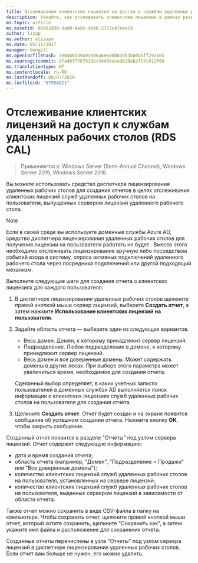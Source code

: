 ```yaml
---
title: Отслеживание клиентских лицензий на доступ к службам удаленных рабочих столов (RDS CAL)
description: Узнайте, как отслеживать клиентские лицензии в рамках развертывания служб удаленных рабочих столов.
ms.topic: article
ms.assetid: 80d82d30-3ad0-4a8c-9a9b-2773c47eee19
author: lizap
ms.author: elizapo
ms.date: 05/11/2017
manager: dongill
ms.openlocfilehash: 7804b0339a9c086a6e68dd83d63b0da5ff292665
ms.sourcegitcommit: dfa48f77b751dbc34409aced628eb2f17c912f08
ms.translationtype: HT
ms.contentlocale: ru-RU
ms.lasthandoff: 08/07/2020
ms.locfileid: "87954821"
---
```

# <a name="track-your-remote-desktop-services-client-access-licenses-rds-cals"></a>Отслеживание клиентских лицензий на доступ к службам удаленных рабочих столов (RDS CAL)

>Применяется к: Windows Server (Semi-Annual Channel), Windows Server 2019, Windows Server 2016

Вы можете использовать средство диспетчера лицензирования удаленных рабочих столов для создания отчетов в целях отслеживания клиентских лицензий служб удаленных рабочих столов на пользователя, выпущенных сервером лицензий удаленного рабочего стола.

> [!NOTE]
>  Если в своей среде вы используете доменные службы Azure AD, средство диспетчера лицензирования удаленных рабочих столов для получения лицензии на пользователя работать не будет . Вместо этого необходимо отслеживать лицензирование вручную либо посредством событий входа в систему, опроса активных подключений удаленного рабочего стола через посредника подключений или другой подходящий механизм.

Выполните следующие шаги для создания отчета о клиентских лицензиях для каждого пользователя:

1. В диспетчере лицензирования удаленных рабочих столов щелкните правой кнопкой мыши сервер лицензий, выберите **Создать отчет**, а затем нажмите **Использование клиентских лицензий на пользователя**.
2. Задайте область отчета — выберите один из следующих вариантов.
   - Весь домен. Домен, к которому принадлежит сервер лицензий.
   - Подразделение. Любое подразделение в домене, к которому принадлежит сервер лицензий.
   - Весь домен и все доверенные домены. Может содержать домены в других лесах. При выборе этого параметра может увеличиться время, необходимое для создания отчета.

   Сделанный выбор определяет, в каких учетных записях пользователей в доменных службах AD выполняется поиск информации о клиентских лицензиях служб удаленных рабочих столов на пользователя для создания отчета.
3. Щелкните **Создать отчет**. Отчет будет создан и на экране появится сообщение об успешном создании отчета. Нажмите кнопку **ОК**, чтобы закрыть сообщение.

Созданный отчет появится в разделе "Отчеты" под узлом сервера лицензий. Отчет содержит следующую информацию:

- дата и время создания отчета;
- область отчета (например, "Домен", "Подразделение = Продажи" или "Все доверенные домены");
- количество клиентских лицензий служб удаленных рабочих столов на пользователя, установленных на сервере лицензий;
- количество клиентских лицензий служб удаленных рабочих столов на пользователя, выданных сервером лицензий в зависимости от области отчета.

Также отчет можно сохранить в виде CSV-файла в папку на компьютере. Чтобы сохранить отчет, щелкните правой кнопкой мыши отчет, который хотите сохранить, щелкните "Сохранить как", а затем укажите имя файла и расположение для сохранения отчета.

Созданные отчеты перечислены в узле "Отчеты" под узлом сервера лицензий в диспетчере лицензирования удаленных рабочих столов. Если отчет вам больше не нужен, его можно удалить.
